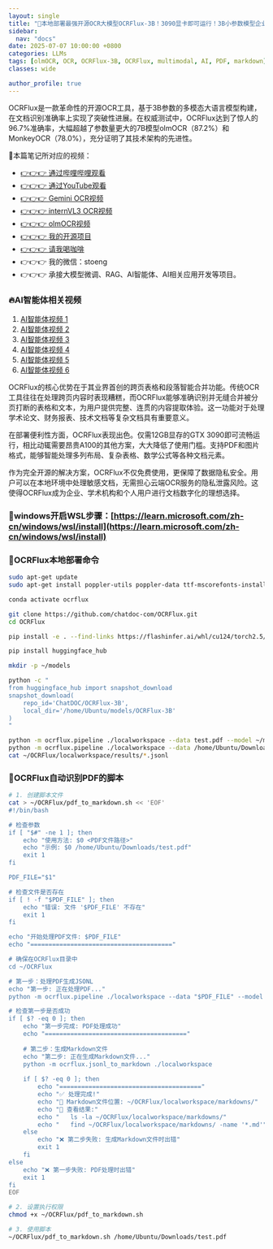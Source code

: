 ```yaml
---
layout: single  
title: "🚀本地部署最强开源OCR大模型OCRFlux-3B！3090显卡即可运行！3B小参数模型企业级OCR准确率惊人超越olmOCR！3分钟部署OCRFlux，一条命令将PDF转Markdown，准确率惊人！"  
sidebar:
  nav: "docs"
date: 2025-07-07 10:00:00 +0800  
categories: LLMs
tags: [olmOCR, OCR, OCRFlux-3B, OCRFlux, multimodal, AI, PDF, markdown]
classes: wide  

author_profile: true  
---
```


OCRFlux是一款革命性的开源OCR工具，基于3B参数的多模态大语言模型构建，在文档识别准确率上实现了突破性进展。在权威测试中，OCRFlux达到了惊人的96.7%准确率，大幅超越了参数量更大的7B模型olmOCR（87.2%）和MonkeyOCR（78.0%），充分证明了其技术架构的先进性。

🚀本篇笔记所对应的视频：
- [👉👉👉 通过哔哩哔哩观看](https://www.bilibili.com/video/BV1ei32zeEXs/)
- [👉👉👉 通过YouTube观看](https://youtu.be/sec-BQYCsco)
- [👉👉👉 Gemini OCR视频](https://youtu.be/nb87POhO6aA)
- [👉👉👉 internVL3 OCR视频](https://youtu.be/_EqUR0dYGtE)
- [👉👉👉 olmOCR视频](https://youtu.be/XF3Q_ZjwfaI)
- [👉👉👉 我的开源项目](https://github.com/win4r/AISuperDomain)
- [👉👉👉 请我喝咖啡](https://ko-fi.com/aila)
- 👉👉👉 我的微信：stoeng
- 👉👉👉 承接大模型微调、RAG、AI智能体、AI相关应用开发等项目。

### 🔥AI智能体相关视频

1. [AI智能体视频 1](https://youtu.be/vYm0brFoMwA) 
2. [AI智能体视频 2](https://youtu.be/szTXELuaJos)  
3. [AI智能体视频 3](https://youtu.be/szTXELuaJos)  
4. [AI智能体视频 4](https://youtu.be/RxR3x_Uyq4c)  
5. [AI智能体视频 5](https://youtu.be/IrTEDPnEVvU)  
6. [AI智能体视频 6](https://youtu.be/q_IdxUGZsow)  


OCRFlux的核心优势在于其业界首创的跨页表格和段落智能合并功能。传统OCR工具往往在处理跨页内容时表现糟糕，而OCRFlux能够准确识别并无缝合并被分页打断的表格和文本，为用户提供完整、连贯的内容提取体验。这一功能对于处理学术论文、财务报表、技术文档等复杂文档具有重要意义。

在部署便利性方面，OCRFlux表现出色。仅需12GB显存的GTX 3090即可流畅运行，相比动辄需要昂贵A100的其他方案，大大降低了使用门槛。支持PDF和图片格式，能够智能处理多列布局、复杂表格、数学公式等各种文档元素。

作为完全开源的解决方案，OCRFlux不仅免费使用，更保障了数据隐私安全。用户可以在本地环境中处理敏感文档，无需担心云端OCR服务的隐私泄露风险。这使得OCRFlux成为企业、学术机构和个人用户进行文档数字化的理想选择。

### 🚀windows开启WSL步骤：[https://learn.microsoft.com/zh-cn/windows/wsl/install](https://learn.microsoft.com/zh-cn/windows/wsl/install)

### 🚀**OCRFlux**本地部署命令

```bash
sudo apt-get update
sudo apt-get install poppler-utils poppler-data ttf-mscorefonts-installer msttcorefonts fonts-crosextra-caladea fonts-crosextra-carlito gsfonts lcdf-typetools

conda activate ocrflux

git clone https://github.com/chatdoc-com/OCRFlux.git
cd OCRFlux

pip install -e . --find-links https://flashinfer.ai/whl/cu124/torch2.5/flashinfer/

pip install huggingface_hub

mkdir -p ~/models

python -c "
from huggingface_hub import snapshot_download
snapshot_download(
    repo_id='ChatDOC/OCRFlux-3B',
    local_dir='/home/Ubuntu/models/OCRFlux-3B'
)
"

python -m ocrflux.pipeline ./localworkspace --data test.pdf --model ~/models/OCRFlux-3B
python -m ocrflux.pipeline ./localworkspace --data /home/Ubuntu/Downloads/test.pdf --model ~/models/OCRFlux-3B
cat ~/OCRFlux/localworkspace/results/*.jsonl
```

### 🚀**OCRFlux自动识别PDF的**脚本

```bash
# 1. 创建脚本文件
cat > ~/OCRFlux/pdf_to_markdown.sh << 'EOF'
#!/bin/bash

# 检查参数
if [ "$#" -ne 1 ]; then
    echo "使用方法: $0 <PDF文件路径>"
    echo "示例: $0 /home/Ubuntu/Downloads/test.pdf"
    exit 1
fi

PDF_FILE="$1"

# 检查文件是否存在
if [ ! -f "$PDF_FILE" ]; then
    echo "错误: 文件 '$PDF_FILE' 不存在"
    exit 1
fi

echo "开始处理PDF文件: $PDF_FILE"
echo "======================================="

# 确保在OCRFlux目录中
cd ~/OCRFlux

# 第一步：处理PDF生成JSONL
echo "第一步: 正在处理PDF..."
python -m ocrflux.pipeline ./localworkspace --data "$PDF_FILE" --model ~/models/OCRFlux-3B

# 检查第一步是否成功
if [ $? -eq 0 ]; then
    echo "第一步完成: PDF处理成功"
    echo "======================================="
    
    # 第二步：生成Markdown文件
    echo "第二步: 正在生成Markdown文件..."
    python -m ocrflux.jsonl_to_markdown ./localworkspace
    
    if [ $? -eq 0 ]; then
        echo "======================================="
        echo "✅ 处理完成!"
        echo "📁 Markdown文件位置: ~/OCRFlux/localworkspace/markdowns/"
        echo "📄 查看结果:"
        echo "   ls -la ~/OCRFlux/localworkspace/markdowns/"
        echo "   find ~/OCRFlux/localworkspace/markdowns/ -name '*.md'"
    else
        echo "❌ 第二步失败: 生成Markdown文件时出错"
        exit 1
    fi
else
    echo "❌ 第一步失败: PDF处理时出错"
    exit 1
fi
EOF

# 2. 设置执行权限
chmod +x ~/OCRFlux/pdf_to_markdown.sh

# 3. 使用脚本
~/OCRFlux/pdf_to_markdown.sh /home/Ubuntu/Downloads/test.pdf
```